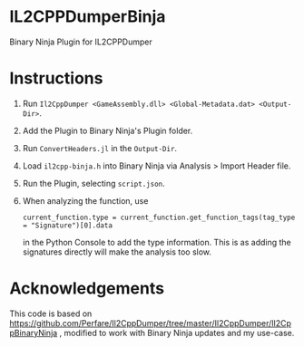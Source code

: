 # IL2CPPDumperBinja
Binary Ninja Plugin for IL2CPPDumper

# Instructions

1. Run `Il2CppDumper <GameAssembly.dll> <Global-Metadata.dat> <Output-Dir>`.
2. Add the Plugin to Binary Ninja's Plugin folder.
3. Run `ConvertHeaders.jl` in the `Output-Dir`. 
4. Load `il2cpp-binja.h` into Binary Ninja via Analysis > Import Header file.
5. Run the Plugin, selecting `script.json`.
6. When analyzing the function, use 

   `current_function.type = current_function.get_function_tags(tag_type = "Signature")[0].data` 
   
   in the Python Console to add the type information. This is as adding the signatures directly will make the analysis too slow.

# Acknowledgements
  
This code is based on https://github.com/Perfare/Il2CppDumper/tree/master/Il2CppDumper/Il2CppBinaryNinja , modified to work with Binary Ninja updates and my use-case. 
